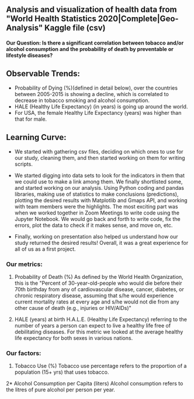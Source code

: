 ## Analysis and visualization of health data from "World Health Statistics 2020|Complete|Geo-Analysis" Kaggle file (csv)

#### Our Question: Is there a significant correlation between tobacco and/or alcohol consumption and the probability of death by preventable or lifestyle diseases?

## Observable Trends:
* Probability of Dying (%)(defined in detail below), over the countries between 2005-2015 is showing a decline, which is correlated to decrease in tobacco smoking and alcohol consumption.
* HALE (Healthy Life Expectancy) (in years) is going up around the world.
* For USA, the female Healthy Life Expectancy (years) was higher than that for male.

## Learning Curve:
* We started with gathering csv files, deciding on which ones to use for our study, cleaning them, and then started working on them for writing scripts. 

* We started digging into data sets to look for the indicators in them that we could use to make a link among them. We finally shortlisted some, and started working on our analysis. Using Python coding and pandas libraries, making use of statistics to make conclusions (predictions), plotting the desired results with Matplotlib and Gmaps API, and working with team members were the highlights. The most exciting part was when we worked together in Zoom Meetings to write code using the Jupyter Notebook. We would go back and forth to write code, fix the errors, plot the data to check if it makes sense, and move on, etc.

* Finally, working on presentation also helped us understand how our study returned the desired results! Overall, it was a great experience for all of us as a first project.

### Our metrics:

1. Probability of Death (%)
As defined by the World Health Organization, this is the "Percent of 30-year-old-people who would die before their 70th birthday from any of cardiovascular disease, cancer, diabetes, or chronic respiratory disease, assuming that s/he would experience current mortality rates at every age and s/he would not die from any other cause of death (e.g., injuries or HIV/AIDs)"

2. HALE (years) at birth
H.A.L.E. (Healthy Life Expectancy) referring to the number of years a person can expect to live a healthy life free of debilitating diseases. For this metric we looked at the average healthy life expectancy for both sexes in various nations.

### Our factors:

1. Tobacco Use (%)
Tobacco use percentage refers to the proportion of a population (15+ yrs) that uses tobacco.

2* Alcohol Consumption per Capita (liters)
Alcohol consumption refers to the litres of pure alcohol per person per year.
